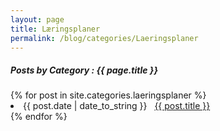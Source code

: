```yaml
---
layout: page
title: Læringsplaner
permalink: /blog/categories/Laeringsplaner
---
```

 
<h5> Posts by Category : {{ page.title }} </h5>

<div class="card">
{% for post in site.categories.laeringsplaner %}
 <li class="category-posts"><span>{{ post.date | date_to_string }}</span> &nbsp; <a href="{{ post.url }}">{{ post.title }}</a></li>
{% endfor %}
</div>